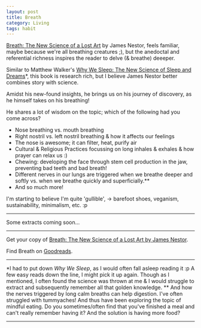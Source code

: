 ```yaml
---
layout: post
title: Breath
category: Living
tags: habit
---
```


[Breath: The New Science of a Lost Art][id1] by James Nestor, feels familiar, maybe because we're all breathing creatures ;), but the anedoctal and referential richness inspires the reader to delve (& breathe) deeeper.

Similar to Matthew Walker's [Why We Sleep: The New Science of Sleep and Dreams][id2]*, this book is research rich, but I believe James Nestor better combines story with science.

Amidst his new-found insights, he brings us on his journey of discovery, as he himself takes on his breathing!

He shares a lot of wisdom on the topic; which of the following had you come across?

- Nose breathing vs. mouth breathing
- Right nostril vs. left nostril breathing & how it affects our feelings
- The nose is awesome; it can filter, heat, purify air
- Cultural & Religious Practices focussing on long inhales & exhales & how prayer can relax us :)
- Chewing: developing the face through stem cell production in the jaw, preventing bad teeth and bad breath!
- Different nerves in our lungs are triggered when we breathe deeper and softly vs. when we breathe quickly and superficially.**
- And so much more!

I'm starting to believe I'm quite 'gullible', -> barefoot shoes, veganism, sustainability, minimalism, etc. :p


---
Some extracts coming soon...

---

Get your copy of [Breath: The New Science of a Lost Art by James Nestor][id1].

Find Breath on [Goodreads][id3].

---

\*I had to put down _Why We Sleep_, as I would often fall asleep reading it :p A few easy reads down the line, I might pick it up again. Though as I mentioned, I often found the science was thrown at me & I would struggle to extract and subsequently remember all that golden knowledge.
\*\* And how the nerves triggered by long calm breaths can help digestion. I've often struggled with tummyaches! And thus have been exploring the topic of mindful eating. Do you sometimes/often find that you've finished a meal and can't really remember having it? And the solution is having more food?

---

[id1]: https://www.amazon.co.uk/gp/product/0241289076/ref=as_li_tl?ie=UTF8&camp=1634&creative=6738&creativeASIN=0241289076&linkCode=as2&tag=dudolavida-21&linkId=c83fcf82adc29636ef3536c8620c8eb6 "Amazon Affiliate Link"

[id2]: https://www.amazon.co.uk/gp/product/0141983760/ref=as_li_tl?ie=UTF8&camp=1634&creative=6738&creativeASIN=0141983760&linkCode=as2&tag=dudolavida-21&linkId=e2fc31974929fc978f9369b11b88bcd8" "Amazon Affiliate Link"

[id3]: https://www.goodreads.com/book/show/51202932-breath "Goodreads link"
